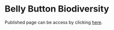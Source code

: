 # Belly Button Biodiversity



Published page can be access by clicking [here](https://barharding.github.io/Belly_Button_Biodiversity/). 
